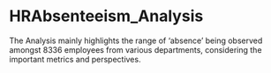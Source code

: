 # HRAbsenteeism_Analysis
The Analysis mainly highlights the range of ‘absence’ being observed amongst 8336 employees from various departments, considering the important metrics and perspectives. 
